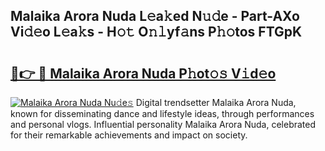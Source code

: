 ## Malaika Arora Nuda L𝚎a𝚔ed N𝚞𝚍e - Part-AXo Vi𝚍𝚎o L𝚎a𝚔s - H𝚘𝚝 O𝚗𝚕yf𝚊ns P𝚑𝚘tos FTGpK

# <h2><a href="http://kfcu9o.oniu.top/?m=Malaika+Arora+Nuda">🔗👉 🔴 Malaika Arora Nuda P𝚑ot𝚘𝚜 V𝚒d𝚎o</a></h2>

[![Malaika Arora Nuda Nu𝚍e𝚜](https://i.imgur.com/0qMVB7G.gif)](http://kfcu9o.oniu.top/?m=Malaika+Arora+Nuda)
Digital trendsetter Malaika Arora Nuda, known for disseminating dance and lifestyle ideas, through performances and personal vlogs. Influential personality Malaika Arora Nuda, celebrated for their remarkable achievements and impact on society.  
